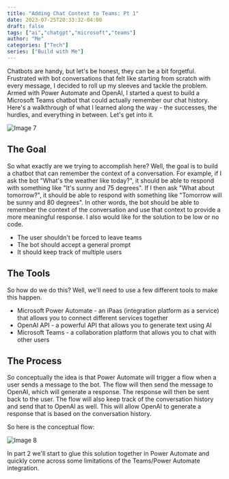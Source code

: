 ```yaml
---
title: "Adding Chat Context to Teams: Pt 1"
date: 2023-07-25T20:33:32-04:00
draft: false
tags: ["ai","chatgpt","microsoft","teams"]
author: "Me"
categories: ["Tech"]
series: ["Build with Me"]
---
```


Chatbots are handy, but let's be honest, they can be a bit forgetful. Frustrated with bot conversations that felt like starting from scratch with every message, I decided to roll up my sleeves and tackle the problem. Armed with Power Automate and OpenAI, I started a quest to build a Microsoft Teams chatbot that could actually remember our chat history. Here's a walkthrough of what I learned along the way - the successes, the hurdles, and everything in between. Let's get into it.

![Image 7](../../images/teams-gpt-chatbot-pt1_1690670504505.png)  

## The Goal

So what exactly are we trying to accomplish here? Well, the goal is to build a chatbot that can remember the context of a conversation. For example, if I ask the bot "What's the weather like today?", it should be able to respond with something like "It's sunny and 75 degrees". If I then ask "What about tomorrow?", it should be able to respond with something like "Tomorrow will be sunny and 80 degrees". In other words, the bot should be able to remember the context of the conversation and use that context to provide a more meaningful response. I also would like for the solution to be low or no code.

* The user shouldn't be forced to leave teams
* The bot should accept a general prompt
* It should keep track of multiple users

## The Tools

So how do we do this? Well, we'll need to use a few different tools to make this happen. 

* Microsoft Power Automate - an iPaas (integration platform as a service) that allows you to connect different services together
* OpenAI API - a powerful API that allows you to generate text using AI
* Microsoft Teams - a collaboration platform that allows you to chat with other users

## The Process

So conceptually the idea is that Power Automate will trigger a flow when a user sends a message to the bot. The flow will then send the message to OpenAI, which will generate a response. The response will then be sent back to the user. The flow will also keep track of the conversation history and send that to OpenAI as well. This will allow OpenAI to generate a response that is based on the conversation history.

So here is the conceptual flow:

![Image 8](../../images/teams-gpt-chatbot-pt1_1690671754402.png)  

In part 2 we'll start to glue this solution together in Power Automate and quickly come across some limitations of the Teams/Power Automate integration.